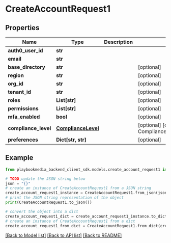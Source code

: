 # CreateAccountRequest1


## Properties

Name | Type | Description | Notes
------------ | ------------- | ------------- | -------------
**auth0_user_id** | **str** |  | 
**email** | **str** |  | 
**base_directory** | **str** |  | [optional] 
**region** | **str** |  | [optional] 
**org_id** | **str** |  | [optional] 
**tenant_id** | **str** |  | [optional] 
**roles** | **List[str]** |  | [optional] 
**permissions** | **List[str]** |  | [optional] 
**mfa_enabled** | **bool** |  | [optional] 
**compliance_level** | [**ComplianceLevel**](ComplianceLevel.md) |  | [optional] [default to ComplianceLevel.UNSPECIFIED]
**preferences** | **Dict[str, str]** |  | [optional] 

## Example

```python
from playbookmedia_backend_client_sdk.models.create_account_request1 import CreateAccountRequest1

# TODO update the JSON string below
json = "{}"
# create an instance of CreateAccountRequest1 from a JSON string
create_account_request1_instance = CreateAccountRequest1.from_json(json)
# print the JSON string representation of the object
print(CreateAccountRequest1.to_json())

# convert the object into a dict
create_account_request1_dict = create_account_request1_instance.to_dict()
# create an instance of CreateAccountRequest1 from a dict
create_account_request1_from_dict = CreateAccountRequest1.from_dict(create_account_request1_dict)
```
[[Back to Model list]](../README.md#documentation-for-models) [[Back to API list]](../README.md#documentation-for-api-endpoints) [[Back to README]](../README.md)


